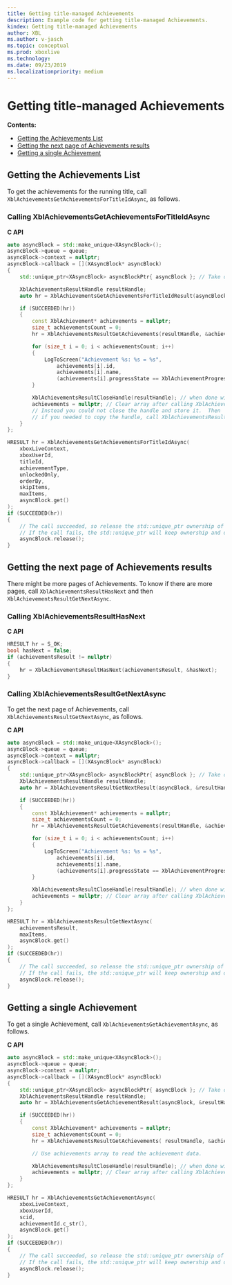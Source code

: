```yaml
---
title: Getting title-managed Achievements
description: Example code for getting title-managed Achievements.
kindex: Getting title-managed Achievements
author: XBL
ms.author: v-jasch
ms.topic: conceptual
ms.prod: xboxlive
ms.technology: 
ms.date: 09/23/2019
ms.localizationpriority: medium
---
```


# Getting title-managed Achievements

**Contents:**
* [Getting the Achievements List](#getting-the-achievements-list)
* [Getting the next page of Achievements results](#getting-the-next-page-of-achievements-results)
* [Getting a single Achievement](#getting-a-single-achievement)


<!-- ===================================================== -->
<a id="getting-the-achievements-list"></a>

## Getting the Achievements List

To get the achievements for the running title, call `XblAchievementsGetAchievementsForTitleIdAsync`, as follows.


### Calling XblAchievementsGetAchievementsForTitleIdAsync

**C API**
<!-- XblAchievementsGetAchievementsForTitleIdAsync.md -->
```cpp
auto asyncBlock = std::make_unique<XAsyncBlock>();
asyncBlock->queue = queue;
asyncBlock->context = nullptr;
asyncBlock->callback = [](XAsyncBlock* asyncBlock)
{
    std::unique_ptr<XAsyncBlock> asyncBlockPtr{ asyncBlock }; // Take over ownership of the XAsyncBlock*

    XblAchievementsResultHandle resultHandle;
    auto hr = XblAchievementsGetAchievementsForTitleIdResult(asyncBlock, &resultHandle);

    if (SUCCEEDED(hr))
    {
        const XblAchievement* achievements = nullptr;
        size_t achievementsCount = 0;
        hr = XblAchievementsResultGetAchievements(resultHandle, &achievements, &achievementsCount);

        for (size_t i = 0; i < achievementsCount; i++)
        {
            LogToScreen("Achievement %s: %s = %s", 
                achievements[i].id, 
                achievements[i].name,
                (achievements[i].progressState == XblAchievementProgressState::Achieved) ? "Achieved" : "Not achieved");
        }

        XblAchievementsResultCloseHandle(resultHandle); // when done with handle, close it
        achievements = nullptr; // Clear array after calling XblAchievementsResultCloseHandle to pointer to freed memory
        // Instead you could not close the handle and store it.  Then 
        // if you needed to copy the handle, call XblAchievementsResultDuplicateHandle()
    }
};

HRESULT hr = XblAchievementsGetAchievementsForTitleIdAsync(
    xboxLiveContext,
    xboxUserId,
    titleId,
    achievementType,
    unlockedOnly,
    orderBy,
    skipItems,
    maxItems,
    asyncBlock.get()
);
if (SUCCEEDED(hr))
{
    // The call succeeded, so release the std::unique_ptr ownership of XAsyncBlock* since the callback will take over ownership.
    // If the call fails, the std::unique_ptr will keep ownership and delete the XAsyncBlock*
    asyncBlock.release(); 
}
```

<!-- not present in public 
**Reference**
* [XAsyncBlock](xasyncblock.md)
* [XblAchievement](xblachievement.md)
* [XblAchievementProgressState](xblachievementprogressstate.md)
* [XblAchievementsGetAchievementsForTitleIdAsync](xblachievementsgetachievementsfortitleidasync.md)
* [XblAchievementsGetAchievementsForTitleIdResult](xblachievementsgetachievementsfortitleidresult.md)
* [XblAchievementsResultCloseHandle](xblachievementsresultclosehandle.md)
* [XblAchievementsResultDuplicateHandle](xblachievementsresultduplicatehandle.md)
* [XblAchievementsResultGetAchievements](xblachievementsresultgetachievements.md)
-->
<!-- * [XblAchievementsResultHandle](xblachievementsresulthandle.md) -->


<!-- ===================================================== -->
<a id="getting-the-next-page-of-achievements-results"></a>

## Getting the next page of Achievements results

There might be more pages of Achievements.  To know if there are more pages, call `XblAchievementsResultHasNext` and then `XblAchievementsResultGetNextAsync`.


### Calling XblAchievementsResultHasNext

**C API**
<!-- XblAchievementsResultHasNext.md -->
```cpp
HRESULT hr = S_OK;
bool hasNext = false;
if (achievementsResult != nullptr)
{
    hr = XblAchievementsResultHasNext(achievementsResult, &hasNext);
}
```

<!-- not present in public 
**Reference**
* [XblAchievementsResultHasNext](xblachievementsresulthasnext.md)
-->


### Calling XblAchievementsResultGetNextAsync

To get the next page of Achievements, call `XblAchievementsResultGetNextAsync`, as follows.

**C API**
<!-- XblAchievementsResultGetNextAsync.md -->
```cpp
auto asyncBlock = std::make_unique<XAsyncBlock>();
asyncBlock->queue = queue;
asyncBlock->context = nullptr;
asyncBlock->callback = [](XAsyncBlock* asyncBlock)
{
    std::unique_ptr<XAsyncBlock> asyncBlockPtr{ asyncBlock }; // Take over ownership of the XAsyncBlock*
    XblAchievementsResultHandle resultHandle;
    auto hr = XblAchievementsResultGetNextResult(asyncBlock, &resultHandle);

    if (SUCCEEDED(hr))
    {
        const XblAchievement* achievements = nullptr;
        size_t achievementsCount = 0;
        hr = XblAchievementsResultGetAchievements(resultHandle, &achievements, &achievementsCount);

        for (size_t i = 0; i < achievementsCount; i++)
        {
            LogToScreen("Achievement %s: %s = %s",
                achievements[i].id,
                achievements[i].name,
                (achievements[i].progressState == XblAchievementProgressState::Achieved) ? "Achieved" : "Not achieved");
        }

        XblAchievementsResultCloseHandle(resultHandle); // when done with handle, close it
        achievements = nullptr; // Clear array after calling XblAchievementsResultCloseHandle to pointer to freed memory
    }
};

HRESULT hr = XblAchievementsResultGetNextAsync(
    achievementsResult,
    maxItems,
    asyncBlock.get()
);
if (SUCCEEDED(hr))
{
    // The call succeeded, so release the std::unique_ptr ownership of XAsyncBlock* since the callback will take over ownership.
    // If the call fails, the std::unique_ptr will keep ownership and delete the XAsyncBlock*
    asyncBlock.release();
}
```

<!-- not present in public 
**Reference**
* [XAsyncBlock](xasyncblock.md)
* [XblAchievement](xblachievement.md)
* [XblAchievementProgressState](xblachievementprogressstate.md)
* [XblAchievementsResultCloseHandle](xblachievementsresultclosehandle.md)
* [XblAchievementsResultGetAchievements](xblachievementsresultgetachievements.md)
* [XblAchievementsResultGetNextAsync](xblachievementsresultgetnextasync.md)
* [XblAchievementsResultGetNextResult](xblachievementsresultgetnextresult.md)
-->
<!-- * [XblAchievementsResultHandle](xblachievementsresulthandle.md) -->


<!-- ===================================================== -->
<a id="getting-a-single-achievement"></a>

## Getting a single Achievement

To get a single Achievement, call `XblAchievementsGetAchievementAsync`, as follows.

**C API**
<!-- XblAchievementsGetAchievementAsync.md -->
```cpp
auto asyncBlock = std::make_unique<XAsyncBlock>();
asyncBlock->queue = queue;
asyncBlock->context = nullptr;
asyncBlock->callback = [](XAsyncBlock* asyncBlock)
{
    std::unique_ptr<XAsyncBlock> asyncBlockPtr{ asyncBlock }; // Take over ownership of the XAsyncBlock*
    XblAchievementsResultHandle resultHandle;
    auto hr = XblAchievementsGetAchievementResult(asyncBlock, &resultHandle);

    if (SUCCEEDED(hr))
    {
        const XblAchievement* achievements = nullptr;
        size_t achievementsCount = 0;
        hr = XblAchievementsResultGetAchievements( resultHandle, &achievements, &achievementsCount );

        // Use achievements array to read the achievement data.

        XblAchievementsResultCloseHandle(resultHandle); // when done with handle, close it
        achievements = nullptr; // Clear array after calling XblAchievementsResultCloseHandle to avoid ptr to freed memory
    }
};

HRESULT hr = XblAchievementsGetAchievementAsync(
    xboxLiveContext,
    xboxUserId,
    scid,
    achievementId.c_str(),
    asyncBlock.get()
);
if (SUCCEEDED(hr))
{
    // The call succeeded, so release the std::unique_ptr ownership of XAsyncBlock* since the callback will take over ownership.
    // If the call fails, the std::unique_ptr will keep ownership and delete the XAsyncBlock*
    asyncBlock.release();
}
```

<!-- not present in public 
**Reference**
* [XAsyncBlock](xasyncblock.md)
* [XblAchievement](xblachievement.md)
* [XblAchievementsGetAchievementAsync](xblachievementsgetachievementasync.md)
* [XblAchievementsGetAchievementResult](xblachievementsgetachievementresult.md)
* [XblAchievementsResultCloseHandle](xblachievementsresultclosehandle.md)
* [XblAchievementsResultGetAchievements](xblachievementsresultgetachievements.md)
-->
<!-- * [XblAchievementsResultHandle](xblachievementsresulthandle.md) -->
